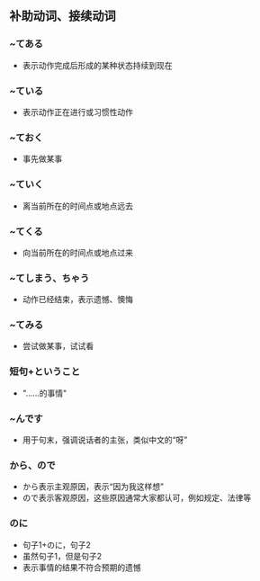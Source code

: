 ## 补助动词、接续动词

### ~てある
- 表示动作完成后形成的某种状态持续到现在
### ~ている
- 表示动作正在进行或习惯性动作
### ~ておく
- 事先做某事
### ~ていく
- 离当前所在的时间点或地点远去
### ~てくる
- 向当前所在的时间点或地点过来
### ~てしまう、ちゃう
- 动作已经结束，表示遗憾、懊悔
### ~てみる
- 尝试做某事，试试看
### 短句+ということ
- "......的事情"
### ~んです
- 用于句末，强调说话者的主张，类似中文的“呀”
### から、ので
- から表示主观原因，表示“因为我这样想”
- ので表示客观原因，这些原因通常大家都认可，例如规定、法律等
### のに
- 句子1+のに，句子2
- 虽然句子1，但是句子2
- 表示事情的结果不符合预期的遗憾
